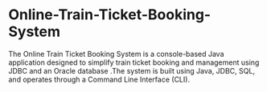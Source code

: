 # Online-Train-Ticket-Booking-System
The Online Train Ticket Booking System is a console-based Java application designed to simplify train ticket booking and management using JDBC and an Oracle database .The system is built using Java, JDBC, SQL, and operates through a Command Line Interface (CLI).
